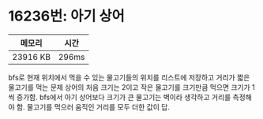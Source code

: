 # 16236번: 아기 상어

| 메모리 | 시간 |
| --- | --- |
| 23916 KB | 296ms |

bfs로 현재 위치에서 먹을 수 있는 물고기들의 위치를 리스트에 저장하고 거리가 짧은 물고기를 먹는 문제 상어의 처음 크기는 2이고 작은 물고기를 크기만큼 먹으면 크기가 1씩 증가함. bfs에서 아기 상어보다 크기가 큰 물고기는 벽이라 생각하고 거리를 측정해야 함. 물고기를 먹으러 움직인 거리를 모두 더한 값이 답.